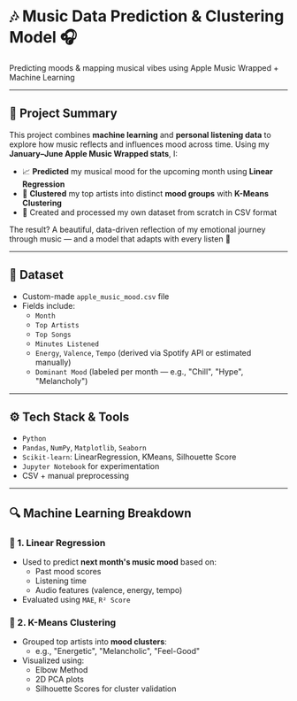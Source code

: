 # 🎶 Music Data Prediction & Clustering Model 🎧  
Predicting moods & mapping musical vibes using Apple Music Wrapped + Machine Learning

---

## 🧠 Project Summary

This project combines **machine learning** and **personal listening data** to explore how music reflects and influences mood across time. Using my **January–June Apple Music Wrapped stats**, I:

- 📈 **Predicted** my musical mood for the upcoming month using **Linear Regression**
- 🎨 **Clustered** my top artists into distinct **mood groups** with **K-Means Clustering**
- 💾 Created and processed my own dataset from scratch in CSV format

The result? A beautiful, data-driven reflection of my emotional journey through music — and a model that adapts with every listen 💫

---

## 💽 Dataset

- Custom-made `apple_music_mood.csv` file
- Fields include:
  - `Month`
  - `Top Artists`
  - `Top Songs`
  - `Minutes Listened`
  - `Energy`, `Valence`, `Tempo` (derived via Spotify API or estimated manually)
  - `Dominant Mood` (labeled per month — e.g., "Chill", "Hype", "Melancholy")

---

## ⚙️ Tech Stack & Tools

- `Python`
- `Pandas`, `NumPy`, `Matplotlib`, `Seaborn`
- `Scikit-learn`: LinearRegression, KMeans, Silhouette Score
- `Jupyter Notebook` for experimentation
- CSV + manual preprocessing

---

## 🔍 Machine Learning Breakdown

### 🧪 1. **Linear Regression**
- Used to predict **next month's music mood** based on:
  - Past mood scores
  - Listening time
  - Audio features (valence, energy, tempo)
- Evaluated using `MAE`, `R² Score`

### 🎯 2. **K-Means Clustering**
- Grouped top artists into **mood clusters**:
  - e.g., "Energetic", "Melancholic", "Feel-Good"
- Visualized using:
  - Elbow Method
  - 2D PCA plots
  - Silhouette Scores for cluster validation
